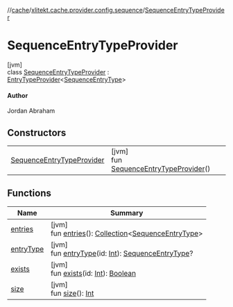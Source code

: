 //[cache](../../../index.md)/[xlitekt.cache.provider.config.sequence](../index.md)/[SequenceEntryTypeProvider](index.md)

# SequenceEntryTypeProvider

[jvm]\
class [SequenceEntryTypeProvider](index.md) : [EntryTypeProvider](../../xlitekt.cache.provider/-entry-type-provider/index.md)&lt;[SequenceEntryType](../-sequence-entry-type/index.md)&gt; 

#### Author

Jordan Abraham

## Constructors

| | |
|---|---|
| [SequenceEntryTypeProvider](-sequence-entry-type-provider.md) | [jvm]<br>fun [SequenceEntryTypeProvider](-sequence-entry-type-provider.md)() |

## Functions

| Name | Summary |
|---|---|
| [entries](../../xlitekt.cache.provider/-entry-type-provider/entries.md) | [jvm]<br>fun [entries](../../xlitekt.cache.provider/-entry-type-provider/entries.md)(): [Collection](https://kotlinlang.org/api/latest/jvm/stdlib/kotlin.collections/-collection/index.html)&lt;[SequenceEntryType](../-sequence-entry-type/index.md)&gt; |
| [entryType](../../xlitekt.cache.provider/-entry-type-provider/entry-type.md) | [jvm]<br>fun [entryType](../../xlitekt.cache.provider/-entry-type-provider/entry-type.md)(id: [Int](https://kotlinlang.org/api/latest/jvm/stdlib/kotlin/-int/index.html)): [SequenceEntryType](../-sequence-entry-type/index.md)? |
| [exists](../../xlitekt.cache.provider/-entry-type-provider/exists.md) | [jvm]<br>fun [exists](../../xlitekt.cache.provider/-entry-type-provider/exists.md)(id: [Int](https://kotlinlang.org/api/latest/jvm/stdlib/kotlin/-int/index.html)): [Boolean](https://kotlinlang.org/api/latest/jvm/stdlib/kotlin/-boolean/index.html) |
| [size](../../xlitekt.cache.provider/-entry-type-provider/size.md) | [jvm]<br>fun [size](../../xlitekt.cache.provider/-entry-type-provider/size.md)(): [Int](https://kotlinlang.org/api/latest/jvm/stdlib/kotlin/-int/index.html) |
